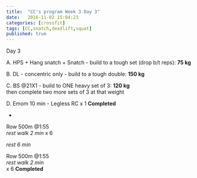 ```yaml
---
title:  "CC's program Week 3 Day 3"
date:   2016-11-02 15:04:23
categories: [crossfit]
tags: [CC,snatch,deadlift,squat]
published: true
---
```

Day 3

A. HPS + Hang snatch + Snatch - build to a tough set (drop b/t reps): **75 kg**  

B. DL - concentric only -  build to a tough double: **150 kg**  

C. BS @21X1 - build to ONE heavy set of 3: **120 kg**  
then complete two more sets of 3 at that weight

D. Emom 10 min - Legless RC x 1
**Completed**

+

Row 500m @1:55  
_rest walk 2 min_
x 6

_rest 6 min_

Row 500m @1:55  
_rest walk 2 min_  
x 6
**Completed**